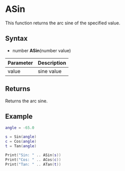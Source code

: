 # ASin

This function returns the arc sine of the specified value.

## Syntax

- number **ASin**(number value)

Parameter | Description 
---|---
value | sine value

## Returns

Returns the arc sine.

## Example

```lua
angle = -65.0

s = Sin(angle)
c = Cos(angle)
t = Tan(angle)

Print("Sin: " .. ASin(s))
Print("Cos: " .. ACos(c))
Print("Tan: " .. ATan(t))
```
